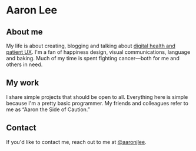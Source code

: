 # Aaron Lee

## About me

My life is about creating, blogging and talking about [digital health and patient UX](https://healthinnovation.kaiserpermanente.org).
I'm a fan of happiness design, visual communications, language and baking.
Much of my time is spent fighting cancer—both for me and others in need.

## My work
I share simple projects that should be open to all.
Everything here is simple because I'm a pretty basic programmer.
My friends and colleagues refer to me as “Aaron the Side of Caution.”

## Contact

If you'd like to contact me, reach out to me at [@aaronjlee](https://twitter.com/aaronjlee).
